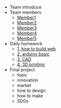 - Team introduce
- Team members
  - [Member1](Teammembers/Member1.md)
  - [Member2](Teammembers/Member2.md)
  - [Member3]()
  - [Member4]()
  - [Member5]()
- Daily homework
  - [1. how to build web](class/1pm/1pm-web.md)
  - [2. arduino basic]()
  - [3. CAD]()
  - [4. 3D printing]()
- Final project
  - topic
  - innovation
  - market
  - how to design 
  - how to make
  - SDGs